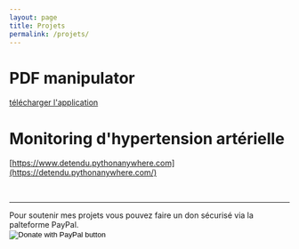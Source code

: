 ```yaml
---
layout: page
title: Projets
permalink: /projets/
---
```



# PDF manipulator

[télécharger l'application](https://www.dropbox.com/s/2c4tsyfseont75v/pdf_manipulator.rar?dl=0)

# Monitoring d'hypertension artérielle


[https://www.detendu.pythonanywhere.com](https://detendu.pythonanywhere.com/)

<br>
<hr>
Pour soutenir mes projets vous pouvez faire un don sécurisé via la palteforme PayPal.
<br>
<form action="https://www.paypal.com/donate" method="post" target="_top">
<input type="hidden" name="hosted_button_id" value="FFMWKSTWZXDLA" />
<input type="image" src="https://www.paypalobjects.com/en_US/FR/i/btn/btn_donateCC_LG.gif" border="0" name="submit" title="PayPal - The safer, easier way to pay online!" alt="Donate with PayPal button" />
<img alt="" border="0" src="https://www.paypal.com/en_FR/i/scr/pixel.gif" width="1" height="1" />
</form>
